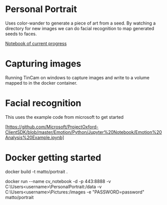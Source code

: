 # Personal Portrait

Uses color-wander to generate a piece of art from a seed. 
By watching a directory for new images we can do facial 
recognition to map generated seeds to faces.

[Notebook of current progress](data/RecognizeFaceProduceHashCode.ipynb)

# Capturing images

Running TinCam on windows to capture images and write to a volume mapped to in the docker container.

# Facial recognition 

This uses the example code from microsoft to get started

[https://github.com/Microsoft/ProjectOxford-ClientSDK/blob/master/Emotion/Python/Jupyter%20Notebook/Emotion%20Analysis%20Example.ipynb]

# Docker getting started

docker build -t matto/portrait .

docker run --name cv_notebook -d -p 443:8888 -v C:\Users\<username>\PersonalPortrait:/data -v C:\Users\<username>\Pictures:/images -e "PASSWORD=password" matto/portrait
